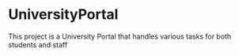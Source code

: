 # UniversityPortal
 This project is a University Portal that handles various tasks for both students and staff
